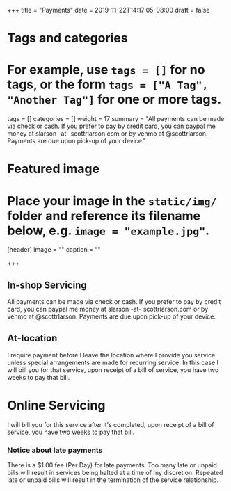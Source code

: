 +++
title = "Payments"
date = 2019-11-22T14:17:05-08:00
draft = false

# Tags and categories
# For example, use `tags = []` for no tags, or the form `tags = ["A Tag", "Another Tag"]` for one or more tags.
tags = []
categories = []
weight = 17
summary = "All payments can be made via check or cash. If you prefer to pay by credit card, you can paypal me money at slarson -at- scottrlarson.com or by venmo at @scottrlarson. Payments are due upon pick-up of your device."
# Featured image
# Place your image in the `static/img/` folder and reference its filename below, e.g. `image = "example.jpg"`.
[header]
image = ""
caption = ""

+++

## In-shop Servicing
All payments can be made via check or cash. If you prefer to pay by credit card, you can paypal me money at slarson -at- scottrlarson.com or by venmo at @scottrlarson. Payments are due upon pick-up of your device.

## At-location
I require payment before I leave the location where I provide you service unless special arrangements are made for recurring service. In this case I will bill you for that service, upon receipt of a bill of service, you have two weeks to pay that bill.

# Online Servicing
I will bill you for this service after it's completed, upon receipt of a bill of service, you have two weeks to pay that bill.

### Notice about late payments
There is a $1.00 fee (Per Day) for late payments. Too many late or unpaid bills will result in services being halted at a time of my discretion. Repeated late or unpaid bills will result in the termination of the service relationship.